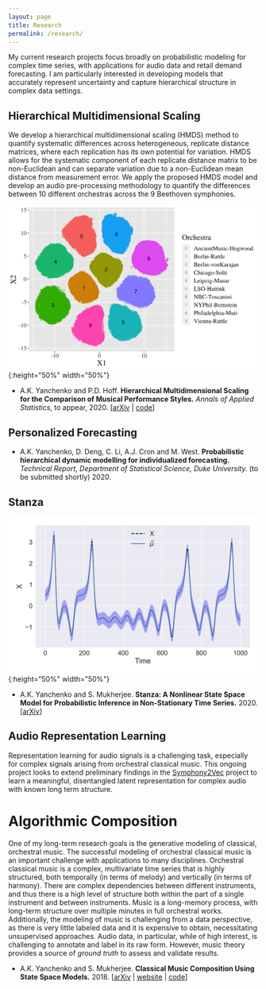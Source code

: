 ```yaml
---
layout: page
title: Research
permalink: /research/
---
```


My current research projects focus broadly on probabilistic modeling for complex time series, with applications for audio data and retail demand forecasting.  I am particularly interested in developing models that accurately represent uncertainty and capture hierarchical structure in complex data settings.


## Hierarchical Multidimensional Scaling

We develop a hierarchical multidimensional scaling (HMDS) method to quantify systematic differences across heterogeneous, replicate distance matrices, where each replication has its own potential for variation.  HMDS allows for the systematic component of each replicate distance matrix to be non-Euclidean and can separate variation due to a non-Euclidean mean distance from measurement error. We apply the proposed HMDS model and develop an audio pre-processing methodology to quantify the differences between 10 different orchestras across the 9 Beethoven symphonies.
 
![](X-tsne-tempo2.png){:height="50%" width="50%"}


- A.K. Yanchenko and P.D. Hoff. **Hierarchical Multidimensional Scaling for the Comparison of Musical Performance Styles.** *Annals of Applied Statistics*, to appear, 2020. [[arXiv](https://arxiv.org/abs/2004.13870) \| [code](https://github.com/aky4wn/HMDS)]


## Personalized Forecasting


- A.K. Yanchenko, D. Deng, C. Li, A.J. Cron and M. West. **Probabilistic hierarchical dynamic modelling for individualized forecasting.** *Technical Report, Department of Statistical Science, Duke University.* (to be submitted shortly) 2020.

## Stanza

![](Lorenz-r=5.png){:height="50%" width="50%"}

- A.K. Yanchenko and S. Mukherjee. **Stanza: A Nonlinear State Space Model for Probabilistic Inference in Non-Stationary Time Series.** 2020. [[arXiv](https://arxiv.org/abs/2006.06553)]



## Audio Representation Learning

Representation learning for audio signals is a challenging task, especially for complex signals arising from orchestral classical music.  This ongoing project looks to extend preliminary findings in the [Symphony2Vec](https://aky4wn.github.io/code/) project to learn a meaningful, disentangled latent representation for complex audio with known long term structure.




# Algorithmic Composition

One of my long-term research goals is the generative modeling of classical, orchestral music. The successful modeling of orchestral classical music is an important challenge with applications to many disciplines.  Orchestral classical music is a complex, multivariate time series that is highly structured, both temporally (in terms of melody) and vertically (in terms of harmony).  There are complex dependencies between different instruments, and thus there is a high level of structure both within the part of a single instrument and between instruments.  Music is a long-memory process, with long-term structure over multiple minutes in full orchestral works.  Additionally, the modeling of music is challenging from a data perspective, as there is very little labeled data and it is expensive to obtain, necessitating unsupervised approaches.  Audio data, in particular, while of high interest, is challenging to annotate and label in its raw form. However, music theory provides a source of *ground truth* to assess and validate results.


- A.K. Yanchenko and S. Mukherjee. **Classical Music Composition Using State Space Models.** 2018.  [[arXiv](https://arxiv.org/abs/1708.03822) \| [website](https://aky4wn.github.io/Classical-Music-Composition-Using-State-Space-Models/) \| [code](https://github.com/aky4wn/Classical-Music-Composition-Using-State-Space-Models)]


